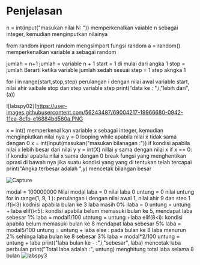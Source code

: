 # Penjelasan

n = int(input("masukan nilai N: "))
memperkenalkan vaiable n sebagai integer, kemudian menginputkan nilainya

from random inport random mengsimport fungsi random a = random()
memperkenalkan variable a sebagai random

jumlah = n+1 jumlah = variable n + 1
start =  1 di mulai dari angka 1
stop = jumlah Berarti ketika variable jumlah sedah sesuai step = 1 step akngka 1

for i in range(start,stop,step)
perulangan i dengan nilai awal variable start, nilai ahir vaibale stop dan step variable step
print("data ke : ",i,"lebih dari", (a))


![labspy02](https://user-images.githubusercontent.com/56243487/69004217-19966680-0942-11ea-8c1b-e16884bd560a.PNG

x = int() memperkenal kan variable x sebagai integer, kemudian menginpiutkan nilai nya y = 0 
looping while apabila nilai x tidak sama dengan 0 x = int(input(masukan("masukan bilanagan :"))
if kondisi apabila nilai x lebih besar dari nilai y y = int(X)
nillai y sama dengan nilai x if x == 0: if kondisi apabila nilai x sama dengan 0 break 
fungsi yang menghentikan oprasi di bawah nya  jika suatu kondisi yang yang di tentukan telah tercapai
print("Angka terbesar adalah ",y) mencetak bilangan besar 

![Capture](https://user-images.githubusercontent.com/56243487/69007244-0a2d1280-096e-11ea-8807-29c52f475237.PNG)


modal = 100000000 Nilai modal laba = 0
nilai laba 0 untung = 0
nilai untung for in range(1, 9, 1 ):
perulangan i dengan nilai awal 1, nilai ahir 9 dan steo 1 if(i<3) kodnisi apabila bulan ke 3 laba masih 0% llaba = 0
untung = untung + laba elif(i<5):
kondisi apabila belum memasuki bulan ke 5, mendapat laba sebesar 1% laba = modal1/100
utntung = untung +laba elif(8<i): 
kondisi apabila belum memasuki bulan ke 8 mendapat laba sebesar 5% laba = modal5/100 untung = untung + laba 
else : pada bulan ke 8 laba menurun 2% sehinga laba bulan ke 8 sebesar 3% laba = modal*2/100 untung = untung + laba 
print("laba bulan ke - :",i,"sebesar", laba) mencetak laba perbulan 
print("Total laba adalah :", untung) menghitung total laba selama 8 bulan 
![labspy3](https://user-images.githubusercontent.com/56243487/69007367-807e4480-096f-11ea-99bd-f490ce2387ca.PNG)


